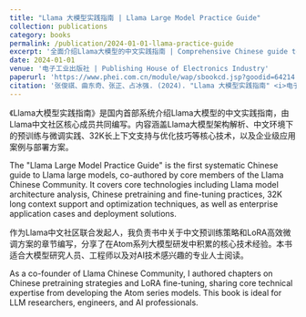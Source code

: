 ```yaml
---
title: "Llama 大模型实践指南 | Llama Large Model Practice Guide"
collection: publications
category: books
permalink: /publication/2024-01-01-llama-practice-guide
excerpt: '全面介绍Llama大模型的中文实践指南 | Comprehensive Chinese guide to Llama large models'
date: 2024-01-01
venue: '电子工业出版社 | Publishing House of Electronics Industry'
paperurl: 'https://www.phei.com.cn/module/wap/sbookcd.jsp?goodid=64214'
citation: '张俊祺、曲东奇、张正、占冰强. (2024). "Llama 大模型实践指南" <i>电子工业出版社</i>.'
---
```


《Llama大模型实践指南》是国内首部系统介绍Llama大模型的中文实践指南，由Llama中文社区核心成员共同编写。内容涵盖Llama大模型架构解析、中文环境下的预训练与微调实践、32K长上下文支持与优化技巧等核心技术，以及企业级应用案例与部署方案。

The "Llama Large Model Practice Guide" is the first systematic Chinese guide to Llama large models, co-authored by core members of the Llama Chinese Community. It covers core technologies including Llama model architecture analysis, Chinese pretraining and fine-tuning practices, 32K long context support and optimization techniques, as well as enterprise application cases and deployment solutions.

作为Llama中文社区联合发起人，我负责书中关于中文预训练策略和LoRA高效微调方案的章节编写，分享了在Atom系列大模型研发中积累的核心技术经验。本书适合大模型研究人员、工程师以及对AI技术感兴趣的专业人士阅读。

As a co-founder of Llama Chinese Community, I authored chapters on Chinese pretraining strategies and LoRA fine-tuning, sharing core technical expertise from developing the Atom series models. This book is ideal for LLM researchers, engineers, and AI professionals.
